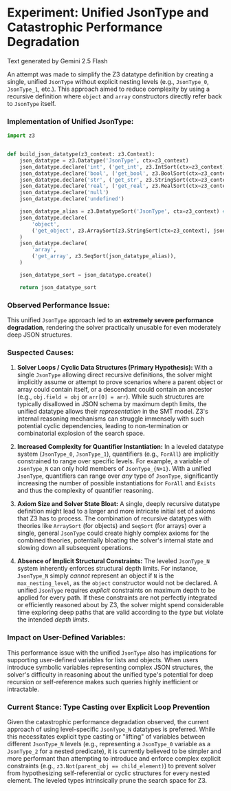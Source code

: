 # Experiment: Unified JsonType and Catastrophic Performance Degradation

Text generated by Gemini 2.5 Flash

An attempt was made to simplify the Z3 datatype definition by creating a single, unified `JsonType` without explicit nesting levels (e.g., `JsonType_0`, `JsonType_1`, etc.). This approach aimed to reduce complexity by using a recursive definition where `object` and `array` constructors directly refer back to `JsonType` itself.

### Implementation of Unified JsonType:

```python
import z3


def build_json_datatype(z3_context: z3.Context):
    json_datatype = z3.Datatype('JsonType', ctx=z3_context)
    json_datatype.declare('int', ('get_int', z3.IntSort(ctx=z3_context)))
    json_datatype.declare('bool', ('get_bool', z3.BoolSort(ctx=z3_context)))
    json_datatype.declare('str', ('get_str', z3.StringSort(ctx=z3_context)))
    json_datatype.declare('real', ('get_real', z3.RealSort(ctx=z3_context)))
    json_datatype.declare('null')
    json_datatype.declare('undefined')

    json_datatype_alias = z3.DatatypeSort('JsonType', ctx=z3_context) # Alias for self-reference
    json_datatype.declare(
        'object',
        ('get_object', z3.ArraySort(z3.StringSort(ctx=z3_context), json_datatype_alias)),
    )
    json_datatype.declare(
        'array',
        ('get_array', z3.SeqSort(json_datatype_alias)),
    )

    json_datatype_sort = json_datatype.create()

    return json_datatype_sort
```

### Observed Performance Issue:

This unified `JsonType` approach led to an **extremely severe performance degradation**, rendering the solver practically unusable for even moderately deep JSON structures.

### Suspected Causes:

1.  **Solver Loops / Cyclic Data Structures (Primary Hypothesis):**
    With a single `JsonType` allowing direct recursive definitions, the solver might implicitly assume or attempt to prove scenarios where a parent object or array could contain itself, or a descendant could contain an ancestor (e.g., `obj.field = obj` or `arr[0] = arr`). While such structures are typically disallowed in JSON schema by maximum depth limits, the unified datatype allows their *representation* in the SMT model. Z3's internal reasoning mechanisms can struggle immensely with such potential cyclic dependencies, leading to non-termination or combinatorial explosion of the search space.

2.  **Increased Complexity for Quantifier Instantiation:**
    In a leveled datatype system (`JsonType_0`, `JsonType_1`), quantifiers (e.g., `ForAll`) are implicitly constrained to range over specific levels. For example, a variable of `JsonType_N` can only hold members of `JsonType_{N+1}`. With a unified `JsonType`, quantifiers can range over *any* type of `JsonType`, significantly increasing the number of possible instantiations for `ForAll` and `Exists` and thus the complexity of quantifier reasoning.

3.  **Axiom Size and Solver State Bloat:**
    A single, deeply recursive datatype definition might lead to a larger and more intricate initial set of axioms that Z3 has to process. The combination of recursive datatypes with theories like `ArraySort` (for objects) and `SeqSort` (for arrays) over a single, general `JsonType` could create highly complex axioms for the combined theories, potentially bloating the solver's internal state and slowing down all subsequent operations.

4.  **Absence of Implicit Structural Constraints:**
    The leveled `JsonType_N` system inherently enforces structural depth limits. For instance, `JsonType_N` simply *cannot* represent an object if `N` is the `max_nesting_level`, as the `object` constructor would not be declared. A unified `JsonType` requires *explicit* constraints on maximum depth to be applied for every path. If these constraints are not perfectly integrated or efficiently reasoned about by Z3, the solver might spend considerable time exploring deep paths that are valid according to the *type* but violate the intended *depth limits*.

### Impact on User-Defined Variables:

This performance issue with the unified `JsonType` also has implications for supporting user-defined variables for lists and objects. When users introduce symbolic variables representing complex JSON structures, the solver's difficulty in reasoning about the unified type's potential for deep recursion or self-reference makes such queries highly inefficient or intractable.

### Current Stance: Type Casting over Explicit Loop Prevention

Given the catastrophic performance degradation observed, the current approach of using level-specific `JsonType_N` datatypes is preferred. While this necessitates explicit type casting or "lifting" of variables between different `JsonType_N` levels (e.g., representing a `JsonType_0` variable as a `JsonType_2` for a nested predicate), it is currently believed to be simpler and more performant than attempting to introduce and enforce complex explicit constraints (e.g., `z3.Not(parent_obj == child_element)`) to prevent solver from hypothesizing self-referential or cyclic structures for every nested element. The leveled types intrinsically prune the search space for Z3.
